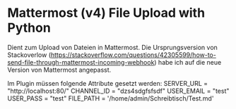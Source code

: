 # Mattermost (v4) File Upload with Python

Dient zum Upload von Dateien in Mattermost. Die Ursprungsversion von Stackoverlow (https://stackoverflow.com/questions/42305599/how-to-send-file-through-mattermost-incoming-webhook)
habe ich auf die neue Version von Mattermost angepasst.

Im Plugin müssen folgende Attribute gesetzt werden:
SERVER_URL = "http://localhost:80/"
CHANNEL_ID = "dzs4sdgfsfsdf"
USER_EMAIL = "test"
USER_PASS = "test"
FILE_PATH = '/home/admin/Schreibtisch/Test.md'
